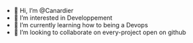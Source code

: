 - 👋 Hi, I’m @Canardier
- 👀 I’m interested in Developpement
- 🌱 I’m currently learning how to being a Devops
- 💞️ I’m looking to collaborate on every-project open on github

<!---
Canardier/Canardier is a ✨ special ✨ repository because its `README.md` (this file) appears on your GitHub profile.
You can click the Preview link to take a look at your changes.
--->
